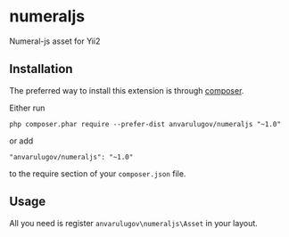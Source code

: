 # numeraljs
Numeral-js asset for Yii2

Installation
------------

The preferred way to install this extension is through [composer](http://getcomposer.org/download/).

Either run

```
php composer.phar require --prefer-dist anvarulugov/numeraljs "~1.0"
```

or add

```
"anvarulugov/numeraljs": "~1.0"
```

to the require section of your `composer.json` file.


Usage
-----
All you need is register `anvarulugov\numeraljs\Asset` in your layout.
